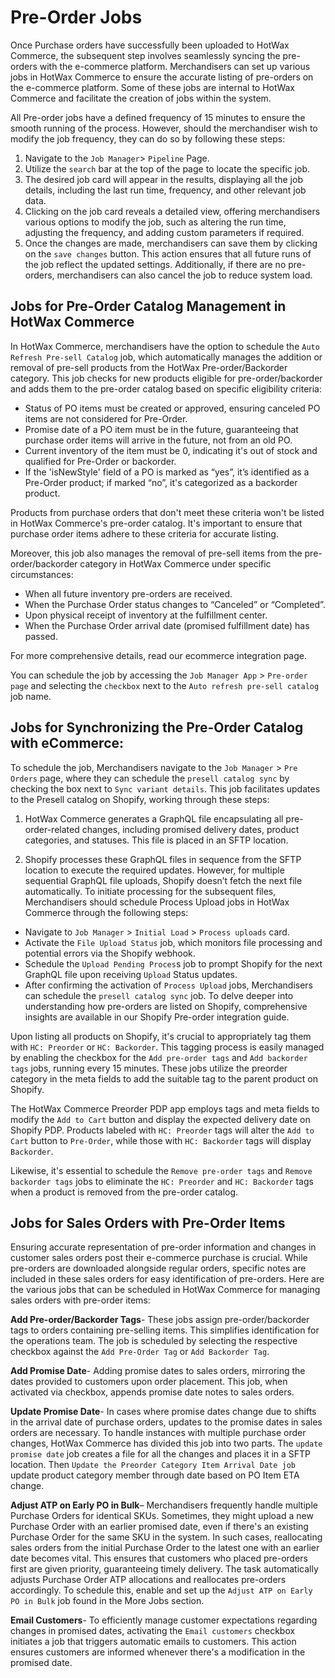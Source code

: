 # Pre-Order Jobs

Once Purchase orders have successfully been uploaded to HotWax Commerce, the subsequent step involves seamlessly syncing the pre-orders with the e-commerce platform. Merchandisers can set up various jobs in HotWax Commerce to ensure the accurate listing of pre-orders on the e-commerce platform. Some of these jobs are internal to HotWax Commerce and facilitate the creation of jobs within the system.

All Pre-order jobs have a defined frequency of 15 minutes to ensure the smooth running of the process. However, should the merchandiser wish to modify the job frequency, they can do so by following these steps:

1. Navigate to the `Job Manager`> `Pipeline` Page.
2. Utilize the `search` bar at the top of the page to locate the specific job.
3. The desired job card will appear in the results, displaying all the job details, including the last run time, frequency, and other relevant job data.
4. Clicking on the job card reveals a detailed view, offering merchandisers various options to modify the job, such as altering the run time, adjusting the frequency, and adding custom parameters if required.
5. Once the changes are made, merchandisers can save them by clicking on the `save changes` button. This action ensures that all future runs of the job reflect the updated settings. Additionally, if there are no pre-orders, merchandisers can also cancel the job to reduce system load.

## Jobs for Pre-Order Catalog Management in HotWax Commerce

In HotWax Commerce, merchandisers have the option to schedule the `Auto Refresh Pre-sell Catalog` job, which automatically manages the addition or removal of pre-sell products from the HotWax Pre-order/Backorder category. This job checks for new products eligible for pre-order/backorder and adds them to the pre-order catalog based on specific eligibility criteria:

- Status of PO items must be created or approved, ensuring canceled PO items are not considered for Pre-Order.
- Promise date of a PO item must be in the future, guaranteeing that purchase order items will arrive in the future, not from an old PO.
- Current inventory of the item must be 0, indicating it's out of stock and qualified for Pre-Order or backorder.
- If the 'isNewStyle' field of a PO is marked as “yes”, it’s identified as a Pre-Order product; if marked “no”, it's categorized as a backorder product.

Products from purchase orders that don't meet these criteria won't be listed in HotWax Commerce's pre-order catalog. It's important to ensure that purchase order items adhere to these criteria for accurate listing.

Moreover, this job also manages the removal of pre-sell items from the pre-order/backorder category in HotWax Commerce under specific circumstances:

- When all future inventory pre-orders are received.
- When the Purchase Order status changes to “Canceled” or “Completed”.
- Upon physical receipt of inventory at the fulfillment center.
- When the Purchase Order arrival date (promised fulfillment date) has passed.

For more comprehensive details, read our ecommerce integration page.

You can schedule the job by accessing the `Job Manager App` > `Pre-order page` and selecting the `checkbox` next to the `Auto refresh pre-sell catalog` job name.

## Jobs for Synchronizing the Pre-Order Catalog with eCommerce:

To schedule the job, Merchandisers navigate to the `Job Manager` > `Pre Orders` page, where they can schedule the `presell catalog sync` by checking the box next to `Sync variant details`. This job facilitates updates to the Presell catalog on Shopify, working through these steps:

1. HotWax Commerce generates a GraphQL file encapsulating all pre-order-related changes, including promised delivery dates, product categories, and statuses. This file is placed in an SFTP location.

2. Shopify processes these GraphQL files in sequence from the SFTP location to execute the required updates. However, for multiple sequential GraphQL file uploads, Shopify doesn’t fetch the next file automatically. To initiate processing for the subsequent files, Merchandisers should schedule Process Upload jobs in HotWax Commerce through the following steps:

- Navigate to `Job Manager` > `Initial Load` > `Process uploads` card.
- Activate the `File Upload Status` job, which monitors file processing and potential errors via the Shopify webhook.
- Schedule the `Upload Pending Proces`s job to prompt Shopify for the next GraphQL file upon receiving `Upload` Status updates.
- After confirming the activation of `Process Upload` jobs, Merchandisers can schedule the `presell catalog sync` job. To delve deeper into understanding how pre-orders are listed on Shopify, comprehensive insights are available in our Shopify Pre-order integration guide.

Upon listing all products on Shopify, it's crucial to appropriately tag them with `HC: Preorder` or `HC: Backorder`. This tagging process is easily managed by enabling the checkbox for the `Add pre-order tags` and `Add backorder tags` jobs, running every 15 minutes. These jobs utilize the preorder category in the meta fields to add the suitable tag to the parent product on Shopify.

The HotWax Commerce Preorder PDP app employs tags and meta fields to modify the `Add to Cart` button and display the expected delivery date on Shopify PDP. Products labeled with `HC: Preorder` tags will alter the `Add to Cart` button to `Pre-Order`, while those with `HC: Backorder` tags will display `Backorder`.

Likewise, it's essential to schedule the `Remove pre-order tags` and `Remove backorder tags` jobs to eliminate the `HC: Preorder` and `HC: Backorder` tags when a product is removed from the pre-order catalog.

## Jobs for Sales Orders with Pre-Order Items

Ensuring accurate representation of pre-order information and changes in customer sales orders post their e-commerce purchase is crucial. While pre-orders are downloaded alongside regular orders, specific notes are included in these sales orders for easy identification of pre-orders. Here are the various jobs that can be scheduled in HotWax Commerce for managing sales orders with pre-order items:

**Add Pre-order/Backorder Tags**- These jobs assign pre-order/backorder tags to orders containing pre-selling items. This simplifies identification for the operations team. The job is scheduled by selecting the respective checkbox against the `Add Pre-Order Tag` or `Add Backorder Tag`.

**Add Promise Date**- Adding promise dates to sales orders, mirroring the dates provided to customers upon order placement. This job, when activated via checkbox, appends promise date notes to sales orders.

**Update Promise Date**-  In cases where promise dates change due to shifts in the arrival date of purchase orders, updates to the promise dates in sales orders are necessary. To handle instances with multiple purchase order changes, HotWax Commerce has divided this job into two parts. The `update promise date` job creates a file for all the changes and places it in a SFTP location. Then `Update the Preorder Category Item Arrival Date job` update product category member through date based on PO Item ETA change.

**Adjust ATP on Early PO in Bulk**– Merchandisers frequently handle multiple Purchase Orders for identical SKUs. Sometimes, they might upload a new Purchase Order with an earlier promised date, even if there's an existing Purchase Order for the same SKU in the system. In such cases, reallocating sales orders from the initial Purchase Order to the latest one with an earlier date becomes vital. This ensures that customers who placed pre-orders first are given priority, guaranteeing timely delivery. The task automatically adjusts Purchase Order ATP allocations and reallocates pre-orders accordingly. To schedule this, enable and set up the `Adjust ATP on Early PO in Bulk` job found in the More Jobs section.

**Email Customers**-  To efficiently manage customer expectations regarding changes in promised dates, activating the `Email customers` checkbox initiates a job that triggers automatic emails to customers. This action ensures customers are informed whenever there's a modification in the promised date.



